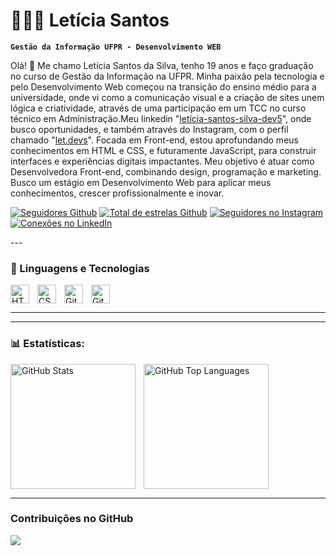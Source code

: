 # 👩🏻‍💻 Letícia Santos
**`Gestão da Informação UFPR - Desenvolvimento WEB`**

Olá! 👋 Me chamo Letícia Santos da Silva, tenho 19 anos e faço graduação no curso de Gestão da Informação na UFPR.
Minha paixão pela tecnologia e pelo Desenvolvimento Web começou na transição do ensino médio para a universidade, 
onde vi como a comunicação visual e a criação de sites unem lógica e criatividade, através de uma participação em
um TCC no curso técnico em Administração.Meu linkedin "[letícia-santos-silva-dev5](https://www.linkedin.com/in/let%C3%ADcia-santos-silva-dev5/)", 
onde busco oportunidades, e também através do Instagram, com o perfil chamado "[let.devs](https://www.instagram.com/let.devs/?next=%2F)".
Focada em Front-end, estou aprofundando meus conhecimentos em HTML e CSS, e futuramente JavaScript, para construir interfaces e experiências digitais
impactantes. Meu objetivo é atuar como Desenvolvedora Front-end, combinando design, programação e marketing. Busco um estágio em Desenvolvimento Web 
para aplicar meus conhecimentos, crescer profissionalmente e inovar.

<p align="left">
    <a href="https://github.com/leticiasantos-dev5">
        <img alt="Seguidores Github" title="Me siga no Github" src="https://img.shields.io/github/followers/leticiasantos-dev5?label=Seguidores&style=for-the-badge&color=236ad3&labelColor=1155ba&logo=github&logoColor=white"/></a>
    <a href="https://github.com/leticiasantos-dev5">
        <img alt="Total de estrelas Github" title="Total de estrelas Github" src="https://custom-icon-badges.demolab.com/github/stars/leticiasantos-dev5?color=55960c&style=for-the-badge&labelColor=488207&logo=star"/></a>
    <a href="https://www.instagram.com/let.devs/">
        <img alt="Seguidores no Instagram" title="Me siga no Instagram" src="https://img.shields.io/badge/Instagram-let.devs-E4405F?style=for-the-badge&logo=instagram&logoColor=white"/></a>
    <a href="https://www.linkedin.com/in/let%C3%ADcia-santos-silva-dev5/">
        <img alt="Conexões no LinkedIn" title="Me conecte no LinkedIn" src="https://img.shields.io/badge/LinkedIn-Conecte--se-0A66C2?style=for-the-badge&logo=linkedin&logoColor=white"/></a>
</p>
---

### 🤖 Linguagens e Tecnologias

<p align="left">
    <img 
        align="left" 
        alt="HTML"
        title="HTML" 
        width="30px" 
        style="padding-right: 10px;" 
        src="https://cdn.jsdelivr.net/gh/devicons/devicon@latest/icons/html5/html5-original.svg" 
    />
    <img 
        align="left" 
        alt="CSS" 
        title="CSS"
        width="30px" 
        style="padding-right: 10px;" 
        src="https://cdn.jsdelivr.net/gh/devicons/devicon@latest/icons/css3/css3-original.svg" 
    />
    <img 
        align="left" 
        alt="Git" 
        title="Git"
        width="30px" 
        style="padding-right: 10px;" 
        src="https://cdn.jsdelivr.net/gh/devicons/devicon@latest/icons/git/git-original.svg" 
    />
    <img 
        align="left" 
        alt="GitHub" 
        title="GitHub"
        width="30px" 
        style="padding-right: 10px;" 
        src="https://cdn.jsdelivr.net/gh/devicons/devicon@latest/icons/github/github-original.svg" 
    />
</p>

<br clear="left"/>

---

---

### 📊 Estatísticas:

<p>
  <img 
    align="left" 
    alt="GitHub Stats" 
    height="200" 
    style="padding-right: 10px;" 
    src="https://github-readme-stats.vercel.app/api?username=leticiasantos-dev5&show_icons=true&theme=tokyonight&include_all_commits=true&locale=pt-br" 
  />

  <img 
    align="left" 
    alt="GitHub Top Languages" 
    height="200" 
    src="https://github-readme-stats.vercel.app/api/top-langs/?username=leticiasantos-dev5&theme=tokyonight&layout=compact&custom_title=Tecnologias&langs_count=9" 
  />
</p>

<br clear="left"/>

---
### Contribuições no GitHub

![](https://github-readme-streak-stats.herokuapp.com/?user=leticiasantos-dev5&theme=tokyonight)

